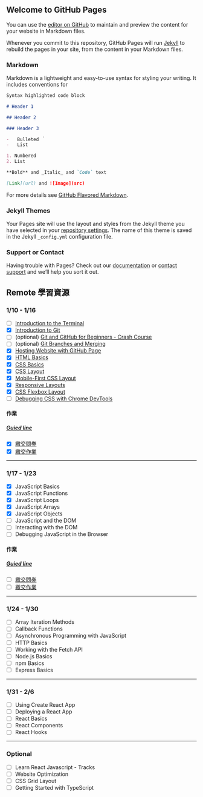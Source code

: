 ## Welcome to GitHub Pages

You can use the [editor on GitHub](https://github.com/yuuuu0311/yuuuu0311.github.io/edit/main/README.md) to maintain and preview the content for your website in Markdown files.

Whenever you commit to this repository, GitHub Pages will run [Jekyll](https://jekyllrb.com/) to rebuild the pages in your site, from the content in your Markdown files.

### Markdown

Markdown is a lightweight and easy-to-use syntax for styling your writing. It includes conventions for

```markdown
Syntax highlighted code block

# Header 1

## Header 2

### Header 3

-   Bulleted ｀
-   List

1. Numbered
2. List

**Bold** and _Italic_ and `Code` text

[Link](url) and ![Image](src)
```

For more details see [GitHub Flavored Markdown](https://guides.github.com/features/mastering-markdown/).

### Jekyll Themes

Your Pages site will use the layout and styles from the Jekyll theme you have selected in your [repository settings](https://github.com/yuuuu0311/yuuuu0311.github.io/settings/pages). The name of this theme is saved in the Jekyll `_config.yml` configuration file.

### Support or Contact

Having trouble with Pages? Check out our [documentation](https://docs.github.com/categories/github-pages-basics/) or [contact support](https://support.github.com/contact) and we’ll help you sort it out.

## Remote 學習資源

### 1/10 - 1/16

-   [ ] [Introduction to the Terminal](https://teamtreehouse.com/library/introduction-to-the-terminal)
-   [x] [Introduction to Git](https://teamtreehouse.com/library/introduction-to-git)
-   [ ] (optional) [Git and GitHub for Beginners - Crash Course](https://www.youtube.com/watch?v=RGOj5yH7evk&ab_channel=freeCodeCamp.org)
-   [ ] (optional) [Git Branches and Merging](https://teamtreehouse.com/library/git-branches-and-merging)
-   [x] [Hosting Website with GitHub Page](https://pages.github.com/)
-   [x] [HTML Basics](https://teamtreehouse.com/library/html-basics-2)
-   [x] [CSS Basics](https://teamtreehouse.com/library/css-basics-5)
-   [x] [CSS Layout](https://teamtreehouse.com/library/css-basics-5)
-   [x] [Mobile-First CSS Layout](https://teamtreehouse.com/library/mobilefirst-css-layout)
-   [x] [Responsive Layouts](https://teamtreehouse.com/library/responsive-layouts)
-   [x] [CSS Flexbox Layout](https://teamtreehouse.com/library/css-flexbox-layout)
-   [ ] [Debugging CSS with Chrome DevTools](https://teamtreehouse.com/library/debugging-css-with-chrome-devtools)

#### 作業

##### [Guied line](https://drive.google.com/file/d/1-Vkim3go6l2Q25aKGeG1kyebl7DiENNP/view)

-   [x] [繳交問券](https://docs.google.com/forms/d/e/1FAIpQLSf2aBrtQ7Qk4TRlbUVUJYUUmuRSw96wzmRBDDf2oEgFa73aSA/viewform)
-   [x] [繳交作業](https://yuuuu0311.github.io/AppworkSchool/week-1/Assignment-1/)

---

### 1/17 - 1/23

-   [x] JavaScript Basics
-   [x] JavaScript Functions
-   [x] JavaScript Loops
-   [x] JavaScript Arrays
-   [x] JavaScript Objects
-   [ ] JavaScript and the DOM
-   [ ] Interacting with the DOM
-   [ ] Debugging JavaScript in the Browser

#### 作業

##### [Guied line](https://drive.google.com/file/d/10k6Oqin70dzYDazosfGC_Bd-kxmNFUNu/view)

-   [ ] [繳交問券](https://docs.google.com/forms/d/e/1FAIpQLSf2aBrtQ7Qk4TRlbUVUJYUUmuRSw96wzmRBDDf2oEgFa73aSA/viewform)
-   [ ] [繳交作業](https://yuuuu0311.github.io/AppworkSchool/week-1/Assignment-1/)

---

### 1/24 - 1/30

-   [ ] Array Iteration Methods
-   [ ] Callback Functions
-   [ ] Asynchronous Programming with JavaScript
-   [ ] HTTP Basics
-   [ ] Working with the Fetch API
-   [ ] Node.js Basics
-   [ ] npm Basics
-   [ ] Express Basics

---

### 1/31 - 2/6

-   [ ] Using Create React App
-   [ ] Deploying a React App
-   [ ] React Basics
-   [ ] React Components
-   [ ] React Hooks

---

### Optional

-   [ ] Learn React Javascript - Tracks
-   [ ] Website Optimization
-   [ ] CSS Grid Layout
-   [ ] Getting Started with TypeScript
